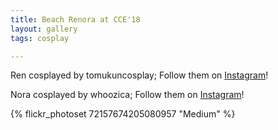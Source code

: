 ```yaml
---
title: Beach Renora at CCE'18
layout: gallery
tags: cosplay

---
```


Ren cosplayed by tomukuncosplay; Follow them on [Instagram](https://www.instagram.com/tomukuncosplay)!

Nora cosplayed by whoozica; Follow them on [Instagram](https://www.instagram.com/whoozica)! 

{% flickr_photoset 72157674205080957 "Medium" %}